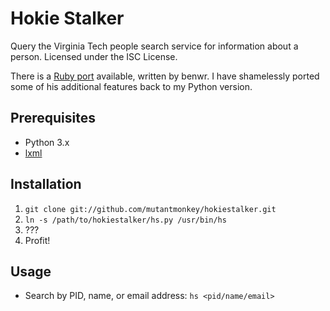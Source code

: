 Hokie Stalker
=============

Query the Virginia Tech people search service for information about a person.
Licensed under the ISC License.

There is a [Ruby port](https://github.com/benwr/hokiestalker) available,
written by benwr. I have shamelessly ported some of his additional features
back to my Python version.

## Prerequisites ##
* Python 3.x
* [lxml](http://lxml.de/)

## Installation ##
1. `git clone git://github.com/mutantmonkey/hokiestalker.git`
2. `ln -s /path/to/hokiestalker/hs.py /usr/bin/hs`
3. ???
4. Profit!

## Usage ##
* Search by PID, name, or email address: `hs <pid/name/email>`
